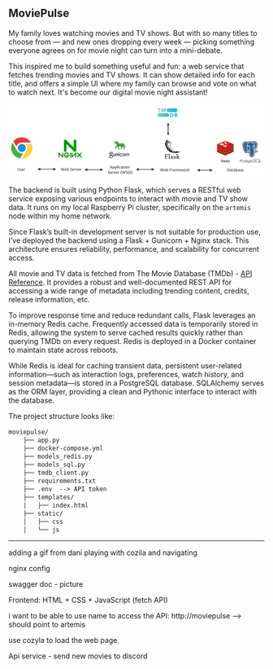 ## MoviePulse

My family loves watching movies and TV shows. But with so many titles to choose from — and new ones dropping every week — picking something everyone agrees on for movie night can turn into a mini-debate.

This inspired me to build something useful and fun: a web service that fetches trending movies and TV shows. It can show detailed info for each title, and offers a simple UI where my family can browse and vote on what to watch next. It's become our digital movie night assistant!

<img src="pics/movie_search.png" alt="segment" width="900">

The backend is built using Python Flask, which serves a RESTful web service exposing various endpoints to interact with movie and TV show data. It runs on my local Raspberry Pi cluster, specifically on the `artemis` node within my home network.

Since Flask’s built-in development server is not suitable for production use, I’ve deployed the backend using a Flask + Gunicorn + Nginx stack. This architecture ensures reliability, performance, and scalability for concurrent access.

All movie and TV data is fetched from The Movie Database (TMDb) - [API Reference](https://developer.themoviedb.org/reference/intro/getting-started). It provides a robust and well-documented REST API for accessing a wide range of metadata including trending content, credits, release information, etc.

To improve response time and reduce redundant calls, Flask leverages an in-memory Redis cache. Frequently accessed data is temporarily stored in Redis, allowing the system to serve cached results quickly rather than querying TMDb on every request. Redis is deployed in a Docker container to maintain state across reboots.

While Redis is ideal for caching transient data, persistent user-related information—such as interaction logs, preferences, watch history, and session metadata—is stored in a PostgreSQL database. SQLAlchemy serves as the ORM layer, providing a clean and Pythonic interface to interact with the database.

The project structure looks like:

    moviepulse/
        ├── app.py
        ├── docker-compose.yml
        ├── models_redis.py
        ├── models_sql.py
        ├── tmdb_client.py
        ├── requirements.txt
        ├── .env  --> API token
        ├── templates/
        |   ├── index.html
        ├── static/
        │   ├── css
        │   └── js


------------------------------

adding a gif from dani playing with cozila and navigating

nginx config

swagger doc - picture

Frontend: HTML + CSS + JavaScript (fetch API)

i want to be able to use name to access the API: http://moviepulse --> should point to artemis

use cozyla to load the web page

Api service - send new movies to discord
